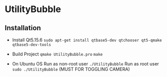 # UtilityBubble

## Installation

- Install Qt5.15.6
```sudo apt-get install qtbase5-dev qtchooser qt5-qmake qtbase5-dev-tools```

- Build Project
```qmake UtilityBubble.pro```
```make```

- On Ubuntu OS
Run as non-root user ```./UtilityBubble```
Run as root user ```sudo ./UtilityBubble``` (MUST FOR TOGGLING CAMERA)
